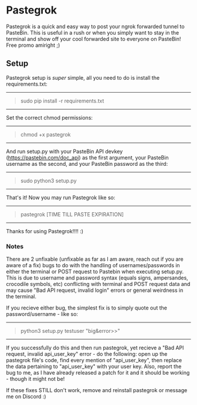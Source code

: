 # Pastegrok

Pastegrok is a quick and easy way to post your ngrok forwarded tunnel to PasteBin. This is useful in a rush or when you simply want to stay in the terminal and show off your cool forwarded site to everyone on PasteBin! Free promo amiright ;)

## Setup

Pastegrok setup is *super* simple, all you need to do is install the requirements.txt:

---------------------------------------------------------------------------------
> sudo pip install -r requirements.txt
---------------------------------------------------------------------------------

Set the correct chmod permissions:

---------------------------------------------------------------------------------
> chmod +x pastegrok
---------------------------------------------------------------------------------

And run setup.py with your PasteBin API devkey (https://pastebin.com/doc_api) as the first argument, your PasteBin username as the second, and your PasteBin password as the third:

---------------------------------------------------------------------------------   
> sudo python3 setup.py <DEVKEY> <USERNAME> <PASSWORD>
---------------------------------------------------------------------------------

That's it! Now you may run Pastegrok like so:

---------------------------------------------------------------------------------
> pastegrok [TIME TILL PASTE EXPIRATION]
---------------------------------------------------------------------------------

Thanks for using Pastegrok!!!! :)
  
### Notes
  
There are 2 unfixable (unfixable as far as I am aware, reach out if you are aware of a fix) bugs to do with the handling of usernames/passwords in either the terminal or POST request to Pastebin when executing setup.py. This is due to username and password syntax (equals signs, ampersandes, crocodile symbols, etc) conflicting with terminal and POST request data and may cause "Bad API request, invalid login" errors or general weirdness in the terminal.
  
If you recieve either bug, the simplest fix is to simply quote out the password/username - like so:

---------------------------------------------------------------------------------
> python3 setup.py <DEVKEY> testuser "big&error>>"
---------------------------------------------------------------------------------
  
If you successfully do this and then run pastegrok, yet recieve a "Bad API request, invalid api_user_key" error - do the following: open up the pastegrok file's code, find every mention of "api_user_key", then replace the data pertaining to "api_user_key" with your user key. Also, report the bug to me, as I have already released a patch for it and it should be working - though it might not be!
  
If these fixes STILL don't work, remove and reinstall pastegrok or message me on Discord :)
